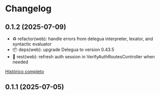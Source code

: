 # Changelog

## 0.1.2 (2025-07-09)

- ♻️ refactor(web): handle errors from delegua interpreter, lexator, and syntactic evaluator
- 📦 deps(web): upgrade Delegua to version 0.43.5
- 📶 rest(web): refresh auth session in VerifyAuthRoutesController when needed


[Histórico completo](https://github.com/stardust/stardust/compare/0.1.1...0.1.2)

## 0.1.1 (2025-07-05)
